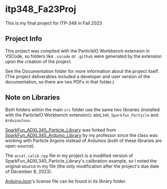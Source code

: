 # itp348_Fa23Proj
This is my final project for ITP-348 in Fall 2023

## Project Info
This project was compiled with the ParticleIO Workbench extension in VSCode, so folders like `.vscode` or `.github` were generated by the extension upon the creation of the project.

See the Documentation folder for more information about the project itself. (The project deliverables included a developer and user version of the documentation, so there are two PDFs in that folder.)

## Note on Libraries
Both folders within the main `src` folder use the same two libraries (installed with the ParticleIO Workbench extension): `ADXL345_Sparkfun_Particle` and `ArduinoJson`.

[SparkFun_ADXL345_Particle_Library](https://github.com/reparke/SparkFun_ADXL345_Particle_Library) was forked from [SparkFun_ADXL345_Arduino_Library](https://github.com/sparkfun/SparkFun_ADXL345_Arduino_Library) by my professor since the class was working with Particle Argons instead of Arduinos (both of these libraries are open-source).

The `accel_calib.cpp` file in my project is a modified version of SparkFun_ADXL345_Particle_Library's calibration example, so I noted the original source in my file (the only modification after the project's due date of December 8, 2023).

[ArduinoJson](https://github.com/bblanchon/ArduinoJson)'s license file can be found in its library folder.